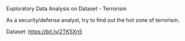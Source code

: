 Exploratory Data Analysis on Dataset - Terrorism

As a security/defense analyst, try to find out the hot zone of terrorism.

Dataset: https://bit.ly/2TK5Xn5

